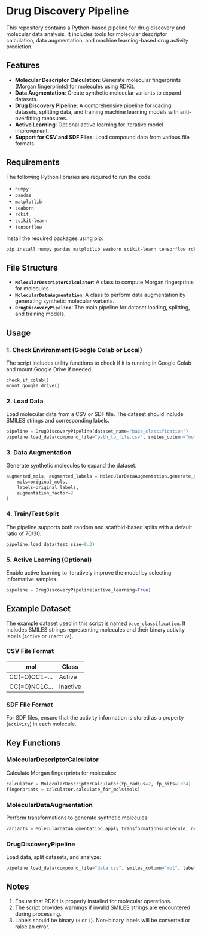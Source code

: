# Drug Discovery Pipeline

This repository contains a Python-based pipeline for drug discovery and molecular data analysis. It includes tools for molecular descriptor calculation, data augmentation, and machine learning-based drug activity prediction.

## Features

- **Molecular Descriptor Calculation**: Generate molecular fingerprints (Morgan fingerprints) for molecules using RDKit.
- **Data Augmentation**: Create synthetic molecular variants to expand datasets.
- **Drug Discovery Pipeline**: A comprehensive pipeline for loading datasets, splitting data, and training machine learning models with anti-overfitting measures.
- **Active Learning**: Optional active learning for iterative model improvement.
- **Support for CSV and SDF Files**: Load compound data from various file formats.

## Requirements

The following Python libraries are required to run the code:

- `numpy`
- `pandas`
- `matplotlib`
- `seaborn`
- `rdkit`
- `scikit-learn`
- `tensorflow`

Install the required packages using pip:

```bash
pip install numpy pandas matplotlib seaborn scikit-learn tensorflow rdkit-pypi
```

## File Structure

- **`MolecularDescriptorCalculator`**: A class to compute Morgan fingerprints for molecules.
- **`MolecularDataAugmentation`**: A class to perform data augmentation by generating synthetic molecular variants.
- **`DrugDiscoveryPipeline`**: The main pipeline for dataset loading, splitting, and training models.

## Usage

### 1. Check Environment (Google Colab or Local)
The script includes utility functions to check if it is running in Google Colab and mount Google Drive if needed.

```python
check_if_colab()
mount_google_drive()
```

### 2. Load Data
Load molecular data from a CSV or SDF file. The dataset should include SMILES strings and corresponding labels.

```python
pipeline = DrugDiscoveryPipeline(dataset_name="bace_classification")
pipeline.load_data(compound_file="path_to_file.csv", smiles_column="mol", label_column="Class")
```

### 3. Data Augmentation
Generate synthetic molecules to expand the dataset.

```python
augmented_mols, augmented_labels = MolecularDataAugmentation.generate_synthetic_molecules(
    mols=original_mols,
    labels=original_labels,
    augmentation_factor=2
)
```

### 4. Train/Test Split
The pipeline supports both random and scaffold-based splits with a default ratio of 70/30.

```python
pipeline.load_data(test_size=0.3)
```

### 5. Active Learning (Optional)
Enable active learning to iteratively improve the model by selecting informative samples.

```python
pipeline = DrugDiscoveryPipeline(active_learning=True)
```

## Example Dataset

The example dataset used in this script is named `bace_classification`. It includes SMILES strings representing molecules and their binary activity labels (`Active` or `Inactive`).

### CSV File Format

| mol         | Class     |
|-------------|-----------|
| CC(=O)OC1=... | Active    |
| CC(=O)NC1C... | Inactive  |

### SDF File Format

For SDF files, ensure that the activity information is stored as a property (`activity`) in each molecule.

## Key Functions

### MolecularDescriptorCalculator

Calculate Morgan fingerprints for molecules:

```python
calculator = MolecularDescriptorCalculator(fp_radius=2, fp_bits=1024)
fingerprints = calculator.calculate_for_mols(mols)
```

### MolecularDataAugmentation

Perform transformations to generate synthetic molecules:

```python
variants = MolecularDataAugmentation.apply_transformations(molecule, num_variants=5)
```

### DrugDiscoveryPipeline

Load data, split datasets, and analyze:

```python
pipeline.load_data(compound_file="data.csv", smiles_column="mol", label_column="Class")
```

## Notes

1. Ensure that RDKit is properly installed for molecular operations.
2. The script provides warnings if invalid SMILES strings are encountered during processing.
3. Labels should be binary (`0` or `1`). Non-binary labels will be converted or raise an error.
